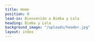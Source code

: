 ```yaml
---
title: Home
position: 0
lead-in: Bienvenido a Bimba y Lola
heading: Bimba y Lola
background_image: "/uploads/header.jpg"
layout: index
---
```



